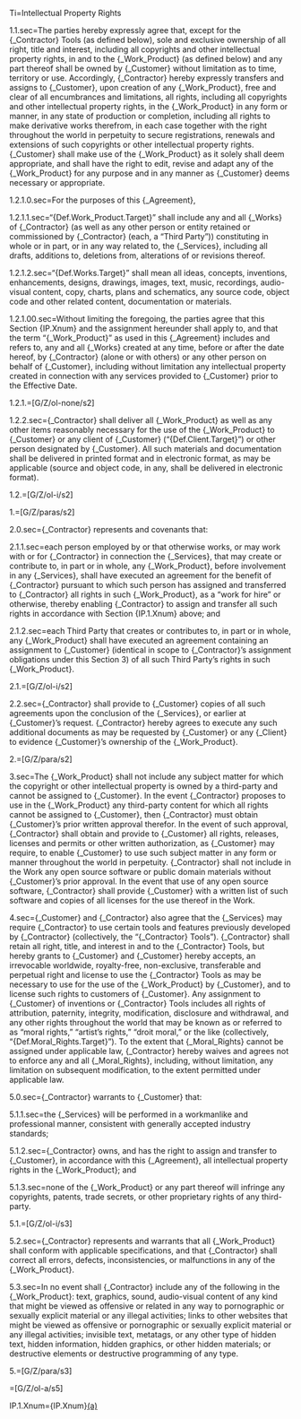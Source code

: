 Ti=Intellectual Property Rights

1.1.sec=The parties hereby expressly agree that, except for the {_Contractor} Tools (as defined below), sole and exclusive ownership of all right, title and interest, including all copyrights and other intellectual property rights, in and to the {_Work_Product} (as defined below) and any part thereof shall be owned by {_Customer} without limitation as to time, territory or use.  Accordingly, {_Contractor} hereby expressly transfers and assigns to {_Customer}, upon creation of any {_Work_Product}, free and clear of all encumbrances and limitations, all rights, including all copyrights and other intellectual property rights, in the {_Work_Product} in any form or manner, in any state of production or completion, including all rights to make derivative works therefrom, in each case together with the right throughout the world in perpetuity to secure registrations, renewals and extensions of such copyrights or other intellectual property rights.  {_Customer} shall make use of the {_Work_Product} as it solely shall deem appropriate, and shall have the right to edit, revise and adapt any of the {_Work_Product} for any purpose and in any manner as {_Customer} deems necessary or appropriate. 

1.2.1.0.sec=For the purposes of this {_Agreement}, 

1.2.1.1.sec=“{Def.Work_Product.Target}” shall include any and all {_Works} of {_Contractor} (as well as any other person or entity retained or commissioned by {_Contractor} (each, a “Third Party”)) constituting in whole or in part, or in any way related to, the {_Services}, including all drafts, additions to, deletions from, alterations of or revisions thereof.

1.2.1.2.sec=“{Def.Works.Target}” shall mean all ideas, concepts, inventions, enhancements, designs, drawings, images, text, music, recordings, audio-visual content, copy, charts, plans and schematics, any source code, object code and other related content, documentation or materials.

1.2.1.00.sec=Without limiting the foregoing, the parties agree that this Section {IP.Xnum} and the assignment hereunder shall apply to, and that the term “{_Work_Product}” as used in this {_Agreement} includes and refers to, any and all {_Works} created at any time, before or after the date hereof, by {_Contractor} (alone or with others) or any other person on behalf of {_Customer}, including without limitation any intellectual property created in connection with any services provided to {_Customer} prior to the Effective Date.

1.2.1.=[G/Z/ol-none/s2]

1.2.2.sec={_Contractor} shall deliver all {_Work_Product} as well as any other items reasonably necessary for the use of the {_Work_Product} to {_Customer} or any client of {_Customer} (“{Def.Client.Target}”) or other person designated by {_Customer}.  All such materials and documentation shall be delivered in printed format and in electronic format, as may be applicable (source and object code, in any, shall be delivered in electronic format). 

1.2.=[G/Z/ol-i/s2]

1.=[G/Z/paras/s2]

2.0.sec={_Contractor} represents and covenants that: 

2.1.1.sec=each person employed by or that otherwise works, or may work with or for {_Contractor} in connection the {_Services}, that may create or contribute to, in part or in whole, any {_Work_Product}, before involvement in any {_Services}, shall have executed an agreement for the benefit of {_Contractor} pursuant to which such person has assigned and transferred to {_Contractor} all rights in such {_Work_Product}, as a “work for hire” or otherwise, thereby enabling {_Contractor} to assign and transfer all such rights in accordance with Section {IP.1.Xnum} above; and 

2.1.2.sec=each Third Party that creates or contributes to, in part or in whole, any {_Work_Product} shall have executed an agreement containing an assignment to {_Customer} (identical in scope to {_Contractor}’s assignment obligations under this Section 3) of all such Third Party’s rights in such {_Work_Product}.  

2.1.=[G/Z/ol-i/s2]

2.2.sec={_Contractor} shall provide to {_Customer} copies of all such agreements upon the conclusion of the {_Services}, or earlier at {_Customer}’s request.  {_Contractor} hereby agrees to execute any such additional documents as may be requested by {_Customer} or any {_Client} to evidence {_Customer}’s ownership of the {_Work_Product}.  

2.=[G/Z/para/s2]

3.sec=The {_Work_Product} shall not include any subject matter for which the copyright or other intellectual property is owned by a third-party and cannot be assigned to {_Customer}.  In the event {_Contractor} proposes to use in the {_Work_Product} any third-party content for which all rights cannot be assigned to {_Customer}, then {_Contractor} must obtain {_Customer}’s prior written approval therefor.  In the event of such approval, {_Contractor} shall obtain and provide to {_Customer} all rights, releases, licenses and permits or other written authorization, as {_Customer} may require, to enable {_Customer} to use such subject matter in any form or manner throughout the world in perpetuity.  {_Contractor} shall not include in the Work any open source software or public domain materials without {_Customer}’s prior approval.  In the event that use of any open source software, {_Contractor} shall provide {_Customer} with a written list of such software and copies of all licenses for the use thereof in the Work.  
	
4.sec={_Customer} and {_Contractor} also agree that the {_Services} may require {_Contractor} to use certain tools and features previously developed by {_Contractor} (collectively, the “{_Contractor} Tools”).  {_Contractor} shall retain all right, title, and interest in and to the {_Contractor} Tools, but hereby grants to {_Customer} and {_Customer} hereby accepts, an irrevocable worldwide, royalty-free, non-exclusive, transferable and perpetual right and license to use the {_Contractor} Tools as may be necessary to use for the use of the {_Work_Product} by {_Customer}, and to license such rights to customers of {_Customer}. Any assignment to {_Customer} of inventions or {_Contractor} Tools includes all rights of attribution, paternity, integrity, modification, disclosure and withdrawal, and any other rights throughout the world that may be known as or referred to as “moral rights,” “artist’s rights,” “droit moral,” or the like (collectively, “{Def.Moral_Rights.Target}”).  To the extent that {_Moral_Rights} cannot be assigned under applicable law, {_Contractor} hereby waives and agrees not to enforce any and all {_Moral_Rights}, including, without limitation, any limitation on subsequent modification, to the extent permitted under applicable law.
 
5.0.sec={_Contractor} warrants to {_Customer} that:

5.1.1.sec=the {_Services} will be performed in a workmanlike and professional manner, consistent with generally accepted industry standards; 

5.1.2.sec={_Contractor} owns, and has the right to assign and transfer to {_Customer}, in accordance with this {_Agreement}, all intellectual property rights in the {_Work_Product}; and

5.1.3.sec=none of the {_Work_Product} or any part thereof will infringe any copyrights, patents, trade secrets, or other proprietary rights of any third-party.

5.1.=[G/Z/ol-i/s3]

5.2.sec={_Contractor} represents and warrants that all {_Work_Product} shall conform with applicable specifications, and that {_Contractor} shall correct all errors, defects, inconsistencies, or malfunctions in any of the {_Work_Product}.

5.3.sec=In no event shall {_Contractor} include any of the following in the {_Work_Product}: text, graphics, sound, audio-visual content of any kind that might be viewed as offensive or related in any way to pornographic or sexually explicit material or any illegal activities; links to other websites that might be viewed as offensive or pornographic or sexually explicit material or any illegal activities; invisible text, metatags, or any other type of hidden text, hidden information, hidden graphics, or other hidden materials; or destructive elements or destructive programming of any type. 

5.=[G/Z/para/s3]

=[G/Z/ol-a/s5]

IP.1.Xnum={IP.Xnum}<a href="#IP.1.sec" classs="definedterm">(a)</a>
